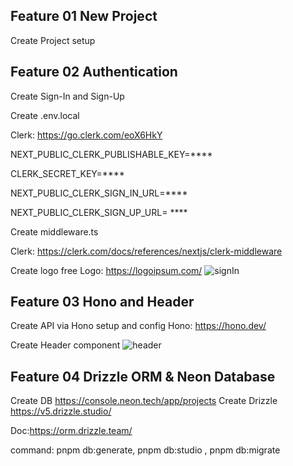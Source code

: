 ## Feature 01 New Project
Create Project setup

## Feature 02 Authentication
Create Sign-In and Sign-Up

Create .env.local

Clerk: https://go.clerk.com/eoX6HkY

NEXT_PUBLIC_CLERK_PUBLISHABLE_KEY=****

CLERK_SECRET_KEY=****

NEXT_PUBLIC_CLERK_SIGN_IN_URL=****

NEXT_PUBLIC_CLERK_SIGN_UP_URL= ****

Create middleware.ts

Clerk: https://clerk.com/docs/references/nextjs/clerk-middleware

Create logo free
Logo: https://logoipsum.com/
![signIn](https://github.com/EduardoMendes418/Finance-Saas-01/assets/34344214/7281edaa-7331-42e1-b59a-ff144b0c26c7)

## Feature 03 Hono and Header
Create API via Hono setup and config
Hono: https://hono.dev/

Create Header component
![header](https://github.com/EduardoMendes418/Finance-Saas-01/assets/34344214/0b67f633-0993-4159-b38f-db8b965203de)


## Feature 04 Drizzle ORM & Neon Database

Create DB https://console.neon.tech/app/projects
Create Drizzle https://v5.drizzle.studio/

Doc:https://orm.drizzle.team/

command: pnpm db:generate, pnpm db:studio , pnpm db:migrate

